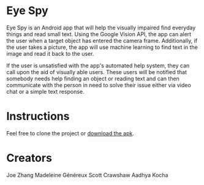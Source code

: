 # Eye Spy
Eye Spy is an Android app that will help the visually impaired find everyday things and read small text. Using the Google Vision API, the app can alert the user when a target object has entered the camera frame. Additionally, if the user takes a picture, the app will use machine learning to find text in the image and read it back to the user.
  
If the user is unsatisfied with the app's automated help system, they can call upon the aid of visually able users. These users will be notified that somebody needs help finding an object or reading text and can then communicate with the person in need to solve their issue either via video chat or a simple text response.

# Instructions
Feel free to clone the project or [download the apk](eyespy.apk).

# Creators
Joe Zhang
Madeleine Généreux
Scott Crawshaw
Aadhya Kocha
